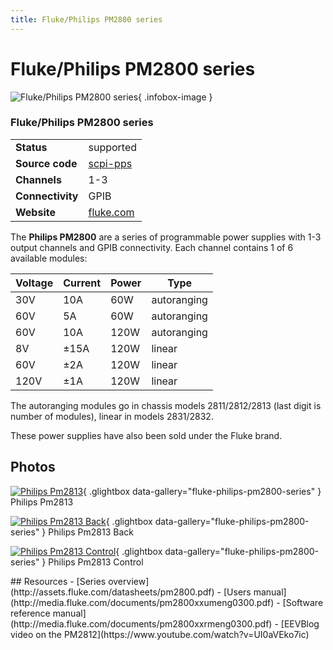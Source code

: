 ```yaml
---
title: Fluke/Philips PM2800 series
---
```


# Fluke/Philips PM2800 series

<div class="infobox" markdown>

![Fluke/Philips PM2800 series](./img/Philips_PM2813.png){ .infobox-image }

### Fluke/Philips PM2800 series

| | |
|---|---|
| **Status** | supported |
| **Source code** | [scpi-pps](https://github.com/OpenTraceLab/OpenTraceCapture/tree/main/src/hardware/scpi-pps) |
| **Channels** | 1-3 |
| **Connectivity** | GPIB |
| **Website** | [fluke.com](http://en-us.fluke.com/products/all-accessories/fluke-pm2800.html) |

</div>

The **Philips PM2800** are a series of programmable power supplies with 1-3 output channels and GPIB connectivity. Each channel contains 1 of 6 available modules:

| Voltage | Current | Power | Type |
|---|---|---|---|
| 30V | 10A | 60W | autoranging |
| 60V | 5A | 60W | autoranging |
| 60V | 10A | 120W | autoranging |
| 8V | ±15A | 120W | linear |
| 60V | ±2A | 120W | linear |
| 120V | ±1A | 120W | linear |

The autoranging modules go in chassis models 2811/2812/2813 (last digit is number of modules), linear in models 2831/2832.

These power supplies have also been sold under the Fluke brand.

## Photos

<div class="photo-grid" markdown>

[![Philips Pm2813](./img/Philips_PM2813.png)](./img/Philips_PM2813.png "Philips Pm2813"){ .glightbox data-gallery="fluke-philips-pm2800-series" }
<span class="caption">Philips Pm2813</span>

[![Philips Pm2813 Back](./img/Philips_PM2813_back.jpg)](./img/Philips_PM2813_back.jpg "Philips Pm2813 Back"){ .glightbox data-gallery="fluke-philips-pm2800-series" }
<span class="caption">Philips Pm2813 Back</span>

[![Philips Pm2813 Control](./img/Philips_PM2813_control.jpg)](./img/Philips_PM2813_control.jpg "Philips Pm2813 Control"){ .glightbox data-gallery="fluke-philips-pm2800-series" }
<span class="caption">Philips Pm2813 Control</span>

</div>
## Resources
- [Series overview](http://assets.fluke.com/datasheets/pm2800.pdf)
- [Users manual](http://media.fluke.com/documents/pm2800xxumeng0300.pdf)
- [Software reference manual](http://media.fluke.com/documents/pm2800xxrmeng0300.pdf)
- [EEVBlog video on the PM2812](https://www.youtube.com/watch?v=UI0aVEko7ic)

